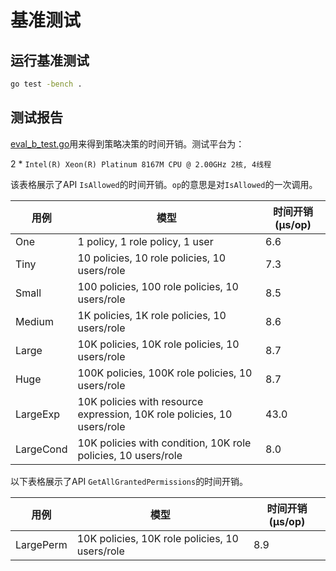 # 基准测试

## 运行基准测试
```bash
go test -bench .
```

## 测试报告

[eval_b_test.go](eval_b_test.go)用来得到策略决策的时间开销。测试平台为：

2 * `Intel(R) Xeon(R) Platinum 8167M CPU @ 2.00GHz 2核, 4线程`

该表格展示了API `IsAllowed`的时间开销。`op`的意思是对`IsAllowed`的一次调用。

用例|模型|时间开销 (μs/op)
----|----|----
One|1 policy, 1 role policy, 1 user|6.6
Tiny|10 policies, 10 role policies, 10 users/role|7.3
Small|100 policies, 100 role policies, 10 users/role|8.5
Medium|1K policies, 1K role policies, 10 users/role|8.6
Large|10K policies, 10K role policies, 10 users/role|8.7
Huge|100K policies, 100K role policies, 10 users/role|8.7
LargeExp|10K policies with resource expression, 10K role policies, 10 users/role|43.0
LargeCond|10K policies with condition, 10K role policies, 10 users/role|8.0

以下表格展示了API `GetAllGrantedPermissions`的时间开销。

用例|模型|时间开销 (μs/op)
----|----|----
LargePerm|10K policies, 10K role policies, 10 users/role|8.9

